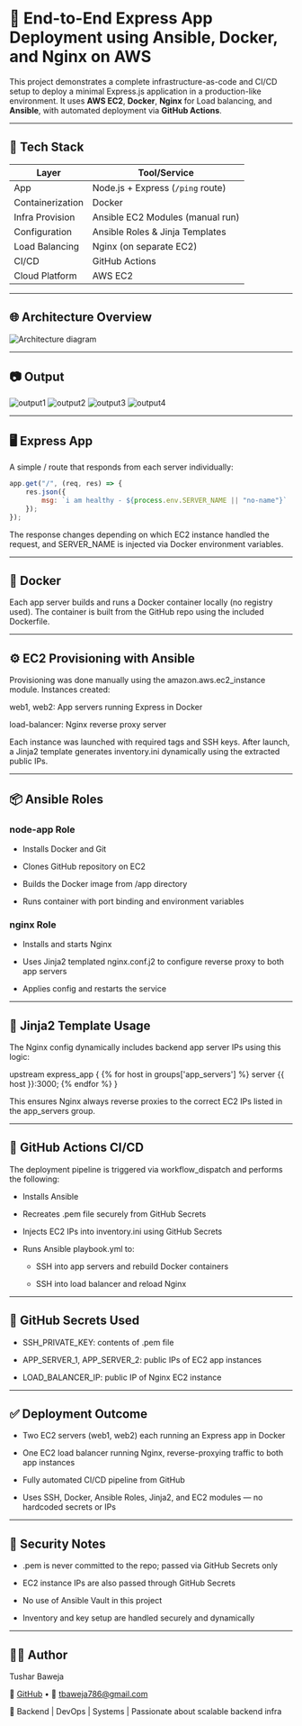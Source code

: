 # 🚀 End-to-End Express App Deployment using Ansible, Docker, and Nginx on AWS

This project demonstrates a complete infrastructure-as-code and CI/CD setup to deploy a minimal Express.js application in a production-like environment. It uses **AWS EC2**, **Docker**, **Nginx** for Load balancing, and **Ansible**, with automated deployment via **GitHub Actions**.

---

## 🔧 Tech Stack

| Layer              | Tool/Service                        |
|-------------------|-------------------------------------|
| App               | Node.js + Express (`/ping` route)   |
| Containerization  | Docker                              |
| Infra Provision   | Ansible EC2 Modules (manual run)    |
| Configuration     | Ansible Roles & Jinja Templates     |
| Load Balancing    | Nginx (on separate EC2)             |
| CI/CD             | GitHub Actions                      |
| Cloud Platform    | AWS EC2                             |

---

## 🌐 Architecture Overview

![Architecture diagram](./assets/arch.png)


--- 

## 📷 Output

![output1](./assets/output1.png)
![output2](./assets/output2.png)
![output3](./assets/output3.png)
![output4](./assets/output4.png)

---

## 🖥️ Express App

A simple / route that responds from each server individually:

```js
app.get("/", (req, res) => {
	res.json({
		msg: `i am healthy - ${process.env.SERVER_NAME || "no-name"}`
	});
});
```
The response changes depending on which EC2 instance handled the request, and SERVER_NAME is injected via Docker environment variables.

---

## 🐳 Docker

Each app server builds and runs a Docker container locally (no registry used). The container is built from the GitHub repo using the included Dockerfile.

---

## ⚙️ EC2 Provisioning with Ansible

Provisioning was done manually using the amazon.aws.ec2_instance module. Instances created:

web1, web2: App servers running Express in Docker

load-balancer: Nginx reverse proxy server

Each instance was launched with required tags and SSH keys. After launch, a Jinja2 template generates inventory.ini dynamically using the extracted public IPs.


---

## 📦 Ansible Roles

### node-app Role

- Installs Docker and Git

- Clones GitHub repository on EC2

- Builds the Docker image from /app directory

- Runs container with port binding and environment variables

### nginx Role

- Installs and starts Nginx

- Uses Jinja2 templated nginx.conf.j2 to configure reverse proxy to both app servers

- Applies config and restarts the service


---

## 🧠 Jinja2 Template Usage

The Nginx config dynamically includes backend app server IPs using this logic:

upstream express_app {
  {% for host in groups['app_servers'] %}
  server {{ host }}:3000;
  {% endfor %}
}

This ensures Nginx always reverse proxies to the correct EC2 IPs listed in the app_servers group.


--- 

## 🔁 GitHub Actions CI/CD

The deployment pipeline is triggered via workflow_dispatch and performs the following:

- Installs Ansible

- Recreates .pem file securely from GitHub Secrets

- Injects EC2 IPs into inventory.ini using GitHub Secrets

- Runs Ansible playbook.yml to:

    - SSH into app servers and rebuild Docker containers

    - SSH into load balancer and reload Nginx


---

## 🔐 GitHub Secrets Used

- SSH_PRIVATE_KEY: contents of .pem file

- APP_SERVER_1, APP_SERVER_2: public IPs of EC2 app instances

- LOAD_BALANCER_IP: public IP of Nginx EC2 instance


---

## ✅ Deployment Outcome

- Two EC2 servers (web1, web2) each running an Express app in Docker

- One EC2 load balancer running Nginx, reverse-proxying traffic to both app instances

- Fully automated CI/CD pipeline from GitHub

- Uses SSH, Docker, Ansible Roles, Jinja2, and EC2 modules — no hardcoded secrets or IPs


---

## 🔐 Security Notes

- .pem is never committed to the repo; passed via GitHub Secrets only

- EC2 instance IPs are also passed through GitHub Secrets

- No use of Ansible Vault in this project

- Inventory and key setup are handled securely and dynamically


---

## 👨‍💻 Author

Tushar Baweja

🔗 [GitHub](https://github.com/tusharb05) • 📨 [tbaweja786@gmail.com](mailto:tbaweja786@gmail.com)

🎯 Backend | DevOps | Systems | Passionate about scalable backend infra